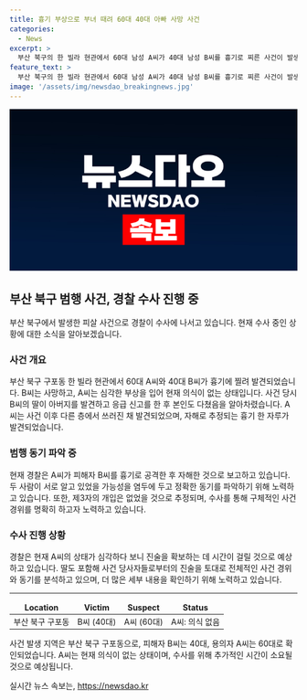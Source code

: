 ```yaml
---
title: 흉기 부상으로 부녀 때려 60대 40대 아빠 사망 사건
categories:
  - News
excerpt: >
  부산 북구의 한 빌라 현관에서 60대 남성 A씨가 40대 남성 B씨를 흉기로 찌른 사건이 발생했습니다. B씨는 사망하고, A씨는 크게 다쳐 의식이 없는 상태입니다. A씨는 범행 후 자해로 의심되며, 경찰은 범행 동기 등을 조사 중입니다. 이들은 이전에 알고 지낸 사이였으며, 다른 개입된 인물은 없는 것으로 파악됩니다. 사건 현장에서 쓰인 흉기 한 자루가 발견되었고, 경찰은 계속 수사하고 있습니다. (총 149자)
feature_text: >
  부산 북구의 한 빌라 현관에서 60대 남성 A씨가 40대 남성 B씨를 흉기로 찌른 사건이 발생했습니다. B씨는 사망하고, A씨는 크게 다쳐 의식이 없는 상태입니다. A씨는 범행 후 자해로 의심되며, 경찰은 범행 동기 등을 조사 중입니다. 이들은 이전에 알고 지낸 사이였으며, 다른 개입된 인물은 없는 것으로 파악됩니다. 사건 현장에서 쓰인 흉기 한 자루가 발견되었고, 경찰은 계속 수사하고 있습니다. (총 149자)
image: '/assets/img/newsdao_breakingnews.jpg'
---
```


<p><img src="/assets/img/newsdao_breakingnews.jpg" alt="cryptoinkorea 속보" /></p>

<h2 data-ke-size="size26">부산 북구 범행 사건, 경찰 수사 진행 중</h2>

<p data-ke-size="size16">부산 북구에서 발생한 피살 사건으로 경찰이 수사에 나서고 있습니다. 현재 수사 중인 상황에 대한 소식을 알아보겠습니다.</p>

<h3>사건 개요</h3>

<p data-ke-size="size16">부산 북구 구포동 한 빌라 현관에서 60대 A씨와 40대 B씨가 흉기에 찔려 발견되었습니다. B씨는 사망하고, A씨는 심각한 부상을 입어 현재 의식이 없는 상태입니다. 사건 당시 B씨의 딸이 아버지를 발견하고 응급 신고를 한 후 본인도 다쳤음을 알아차렸습니다. A씨는 사건 이후 다른 층에서 쓰러진 채 발견되었으며, 자해로 추정되는 흉기 한 자루가 발견되었습니다.</p>

<h3>범행 동기 파악 중</h3>

<p data-ke-size="size16">현재 경찰은 A씨가 피해자 B씨를 흉기로 공격한 후 자해한 것으로 보고하고 있습니다. 두 사람이 서로 알고 있었을 가능성을 염두에 두고 정확한 동기를 파악하기 위해 노력하고 있습니다. 또한, 제3자의 개입은 없었을 것으로 추정되며, 수사를 통해 구체적인 사건 경위를 명확히 하고자 노력하고 있습니다.</p>

<h3>수사 진행 상황</h3>

<p data-ke-size="size16">경찰은 현재 A씨의 상태가 심각하다 보니 진술을 확보하는 데 시간이 걸릴 것으로 예상하고 있습니다. 딸도 포함해 사건 당사자들로부터의 진술을 토대로 전체적인 사건 경위와 동기를 분석하고 있으며, 더 많은 세부 내용을 확인하기 위해 노력하고 있습니다.</p>

<hr>

<table>
  <thead>
    <tr>
      <td style="text-align: center; height: 17px;"><b>Location</b></td>
      <td style="text-align: center; height: 17px;"><b>Victim</b></td>
      <td style="text-align: center; height: 17px;"><b>Suspect</b></td>
      <td style="text-align: center; height: 17px;"><b>Status</b></td>
    </tr>
  </thead>
  <tbody>
    <tr>
      <td style="text-align: center; height: 17px;">부산 북구 구포동</td>
      <td style="text-align: center; height: 17px;">B씨 (40대)</td>
      <td style="text-align: center; height: 17px;">A씨 (60대)</td>
      <td style="text-align: center; height: 17px;">A씨: 의식 없음</td>
    </tr>
  </tbody>
</table>

<p data-ke-size="size16">사건 발생 지역은 부산 북구 구포동으로, 피해자 B씨는 40대, 용의자 A씨는 60대로 확인되었습니다. A씨는 현재 의식이 없는 상태이며, 수사를 위해 추가적인 시간이 소요될 것으로 예상됩니다.</p>
실시간 뉴스 속보는, <a href="https://newsdao.kr" rel="dofollow">https://newsdao.kr</a>


